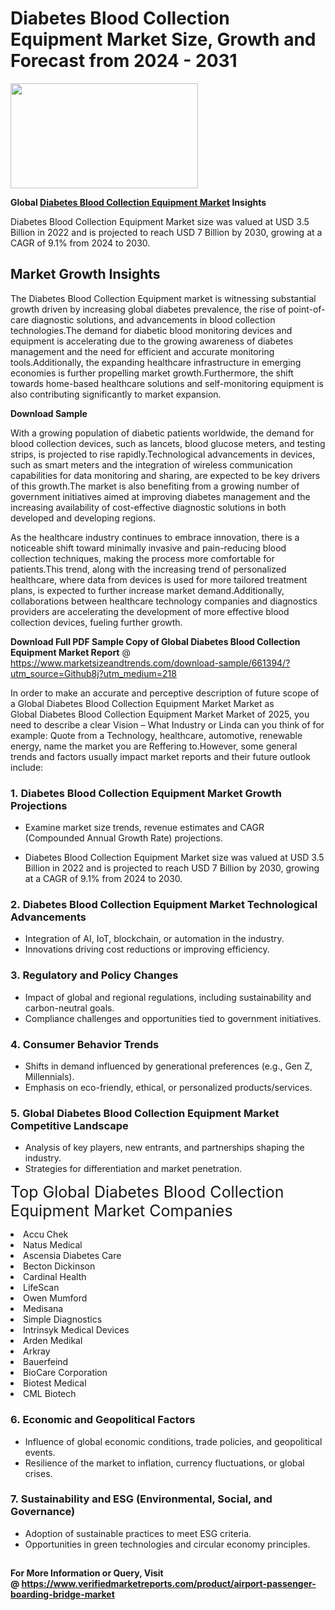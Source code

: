 <H1>Diabetes Blood Collection Equipment Market Size, Growth and Forecast from 2024 - 2031</H1><img class="aligncenter size-medium wp-image-584254" src="https://thirdeyenews.in/wp-content/uploads/2024/09/Global-Market-Research-300x168.jpeg" alt="" width="300" height="168" /><p><strong>Global&nbsp;<a href="https://www.marketsizeandtrends.com/download-sample/661394/?utm_source=Github8j?utm_medium=218">Diabetes Blood Collection Equipment Market</a> Insights</strong></p><p>Diabetes Blood Collection Equipment Market size was valued at USD 3.5 Billion in 2022 and is projected to reach USD 7 Billion by 2030, growing at a CAGR of 9.1% from 2024 to 2030.</p><p><h2>Market Growth Insights</h2> <p>The Diabetes Blood Collection Equipment market is witnessing substantial growth driven by increasing global diabetes prevalence, the rise of point-of-care diagnostic solutions, and advancements in blood collection technologies.The demand for diabetic blood monitoring devices and equipment is accelerating due to the growing awareness of diabetes management and the need for efficient and accurate monitoring tools.Additionally, the expanding healthcare infrastructure in emerging economies is further propelling market growth.Furthermore, the shift towards home-based healthcare solutions and self-monitoring equipment is also contributing significantly to market expansion.</p> <p><strong>Download Sample</strong></p> <p>With a growing population of diabetic patients worldwide, the demand for blood collection devices, such as lancets, blood glucose meters, and testing strips, is projected to rise rapidly.Technological advancements in devices, such as smart meters and the integration of wireless communication capabilities for data monitoring and sharing, are expected to be key drivers of this growth.The market is also benefiting from a growing number of government initiatives aimed at improving diabetes management and the increasing availability of cost-effective diagnostic solutions in both developed and developing regions.</p> <p>As the healthcare industry continues to embrace innovation, there is a noticeable shift toward minimally invasive and pain-reducing blood collection techniques, making the process more comfortable for patients.This trend, along with the increasing trend of personalized healthcare, where data from devices is used for more tailored treatment plans, is expected to further increase market demand.Additionally, collaborations between healthcare technology companies and diagnostics providers are accelerating the development of more effective blood collection devices, fueling further growth.</p> <p><span class=""><strong>Download Full PDF Sample Copy of Global Diabetes Blood Collection Equipment Market Report</strong> @ <a href="https://www.marketsizeandtrends.com/download-sample/661394/?utm_source=Github8j?utm_medium=218" target="_blank">https://www.marketsizeandtrends.com/download-sample/661394/?utm_source=Github8j?utm_medium=218</a></span></p><p>In order to make an accurate and perceptive description of future scope of a Global&nbsp;Diabetes Blood Collection Equipment Market Market as Global&nbsp;Diabetes Blood Collection Equipment Market Market of 2025, you need to describe a clear Vision &ndash; What Industry or Linda can you think of for example: Quote from a Technology, healthcare, automotive, renewable energy, name the market you are Reffering to.However, some general trends and factors usually impact market reports and their future outlook include:</p><h3>1.&nbsp;<strong>Diabetes Blood Collection Equipment Market Growth Projections</strong></h3><ul><li>Examine market size trends, revenue estimates and CAGR (Compounded Annual Growth Rate) projections.</li><li><p>Diabetes Blood Collection Equipment Market size was valued at USD 3.5 Billion in 2022 and is projected to reach USD 7 Billion by 2030, growing at a CAGR of 9.1% from 2024 to 2030.</p></li></ul><h3>2.&nbsp;<strong>Diabetes Blood Collection Equipment Market Technological Advancements</strong></h3><ul><li>Integration of AI, IoT, blockchain, or automation in the industry.</li><li>Innovations driving cost reductions or improving efficiency.</li></ul><h3>3.&nbsp;<strong>Regulatory and Policy Changes</strong></h3><ul><li>Impact of global and regional regulations, including sustainability and carbon-neutral goals.</li><li>Compliance challenges and opportunities tied to government initiatives.</li></ul><h3>4.&nbsp;<strong>Consumer Behavior Trends</strong></h3><ul><li>Shifts in demand influenced by generational preferences (e.g., Gen Z, Millennials).</li><li>Emphasis on eco-friendly, ethical, or personalized products/services.</li></ul><h3>5.&nbsp;<strong>Global Diabetes Blood Collection Equipment Market Competitive Landscape</strong></h3><ul><li>Analysis of key players, new entrants, and partnerships shaping the industry.</li><li>Strategies for differentiation and market penetration.</li></ul><p data-pm-slice="1 1 []"><span style="color: inherit; font-family: inherit; font-size: 25px;">Top Global Diabetes Blood Collection Equipment Market Companies</span></p><div class="" data-test-id=""><p><li>Accu Chek</li><li> Natus Medical</li><li> Ascensia Diabetes Care</li><li> Becton Dickinson</li><li> Cardinal Health</li><li> LifeScan</li><li> Owen Mumford</li><li> Medisana</li><li> Simple Diagnostics</li><li> Intrinsyk Medical Devices</li><li> Arden Medikal</li><li> Arkray</li><li> Bauerfeind</li><li> BioCare Corporation</li><li> Biotest Medical</li><li> CML Biotech</li></p></div><h3>6.&nbsp;<strong>Economic and Geopolitical Factors</strong></h3><ul><li>Influence of global economic conditions, trade policies, and geopolitical events.</li><li>Resilience of the market to inflation, currency fluctuations, or global crises.</li></ul><h3>7.&nbsp;<strong>Sustainability and ESG (Environmental, Social, and Governance)</strong></h3><ul><li>Adoption of sustainable practices to meet ESG criteria.</li><li>Opportunities in green technologies and circular economy principles.</li></ul><h2><strong style="font-size: 14px;">For More Information or Query, Visit @&nbsp;</strong><a style="background-color: #ffffff; font-size: 14px;" href="https://www.marketsizeandtrends.com/report/diabetes-blood-collection-equipment-market/" target="_blank">https://www.verifiedmarketreports.com/product/airport-passenger-boarding-bridge-market</a></h2>